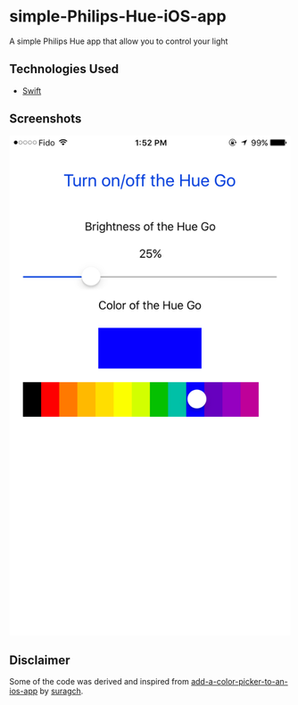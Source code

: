# simple-Philips-Hue-iOS-app
A simple Philips Hue app that allow you to control your light

## Technologies Used
- [Swift](https://swift.org/)

## Screenshots
![Loading the first image](demo.png)

## Disclaimer
Some of the code was derived and inspired from [add-a-color-picker-to-an-ios-app](http://stackoverflow.com/questions/21981640/add-a-color-picker-to-an-ios-app) by [suragch](http://stackoverflow.com/users/3681880/suragch).
